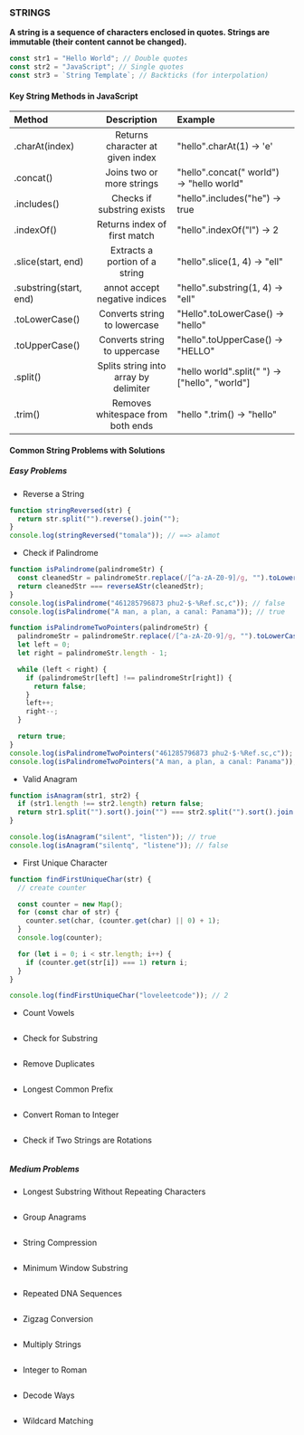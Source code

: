 ### STRINGS

**A string is a sequence of characters enclosed in quotes. Strings are immutable (their content cannot be changed).**

```javascript
const str1 = "Hello World"; // Double quotes
const str2 = "JavaScript"; // Single quotes
const str3 = `String Template`; // Backticks (for interpolation)
```

#### Key String Methods in JavaScript

| Method                 |              Description              | Example                                       |
| :--------------------- | :-----------------------------------: | :-------------------------------------------- |
| .charAt(index)         |   Returns character at given index    | "hello".charAt(1) → 'e'                       |
| .concat()              |       Joins two or more strings       | "hello".concat(" world") → "hello world"      |
| .includes()            |      Checks if substring exists       | "hello".includes("he") → true                 |
| .indexOf()             |     Returns index of first match      | "hello".indexOf("l") → 2                      |
| .slice(start, end)     |    Extracts a portion of a string     | "hello".slice(1, 4) → "ell"                   |
| .substring(start, end) |     annot accept negative indices     | "hello".substring(1, 4) → "ell"               |
| .toLowerCase()         |     Converts string to lowercase      | "Hello".toLowerCase() → "hello"               |
| .toUpperCase()         |     Converts string to uppercase      | "hello".toUpperCase() → "HELLO"               |
| .split()               | Splits string into array by delimiter | "hello world".split(" ") → ["hello", "world"] |
| .trim()                |   Removes whitespace from both ends   | "hello ".trim() → "hello"                     |

#### Common String Problems with Solutions

##### Easy Problems

- Reverse a String

```javascript
function stringReversed(str) {
  return str.split("").reverse().join("");
}
console.log(stringReversed("tomala")); // ==> alamot
```

- Check if Palindrome

```javascript
function isPalindrome(palindromeStr) {
  const cleanedStr = palindromeStr.replace(/[^a-zA-Z0-9]/g, "").toLowerCase();
  return cleanedStr === reverseAStr(cleanedStr);
}
console.log(isPalindrome("461285796873 phu2·$·%Ref.sc,c")); // false
console.log(isPalindrome("A man, a plan, a canal: Panama")); // true

function isPalindromeTwoPointers(palindromeStr) {
  palindromeStr = palindromeStr.replace(/[^a-zA-Z0-9]/g, "").toLowerCase();
  let left = 0;
  let right = palindromeStr.length - 1;

  while (left < right) {
    if (palindromeStr[left] !== palindromeStr[right]) {
      return false;
    }
    left++;
    right--;
  }

  return true;
}
console.log(isPalindromeTwoPointers("461285796873 phu2·$·%Ref.sc,c")); // false
console.log(isPalindromeTwoPointers("A man, a plan, a canal: Panama")); // true
```

- Valid Anagram

```javascript
function isAnagram(str1, str2) {
  if (str1.length !== str2.length) return false;
  return str1.split("").sort().join("") === str2.split("").sort().join("");
}

console.log(isAnagram("silent", "listen")); // true
console.log(isAnagram("silentq", "listene")); // false
```

- First Unique Character

```javascript
function findFirstUniqueChar(str) {
  // create counter

  const counter = new Map();
  for (const char of str) {
    counter.set(char, (counter.get(char) || 0) + 1);
  }
  console.log(counter);

  for (let i = 0; i < str.length; i++) {
    if (counter.get(str[i]) === 1) return i;
  }
}

console.log(findFirstUniqueChar("loveleetcode")); // 2
```

- Count Vowels

```javascript

```

- Check for Substring

```javascript

```

- Remove Duplicates

```javascript

```

- Longest Common Prefix

```javascript

```

- Convert Roman to Integer

```javascript

```

- Check if Two Strings are Rotations

```javascript

```

##### Medium Problems

- Longest Substring Without Repeating Characters

```javascript

```

- Group Anagrams

```javascript

```

- String Compression

```javascript

```

- Minimum Window Substring

```javascript

```

- Repeated DNA Sequences

```javascript

```

- Zigzag Conversion

```javascript

```

- Multiply Strings

```javascript

```

- Integer to Roman

```javascript

```

- Decode Ways

```javascript

```

- Wildcard Matching

```javascript

```
